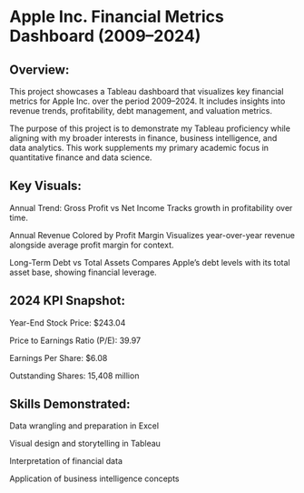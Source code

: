 # Apple Inc. Financial Metrics Dashboard (2009–2024)

## Overview:
This project showcases a Tableau dashboard that visualizes key financial metrics for Apple Inc. over the period 2009–2024. It includes insights into revenue trends, profitability, debt management, and valuation metrics.

The purpose of this project is to demonstrate my Tableau proficiency while aligning with my broader interests in finance, business intelligence, and data analytics. This work supplements my primary academic focus in quantitative finance and data science.

## Key Visuals:
Annual Trend: Gross Profit vs Net Income
Tracks growth in profitability over time.

Annual Revenue Colored by Profit Margin
Visualizes year-over-year revenue alongside average profit margin for context.

Long-Term Debt vs Total Assets
Compares Apple’s debt levels with its total asset base, showing financial leverage.

## 2024 KPI Snapshot:

Year-End Stock Price: $243.04

Price to Earnings Ratio (P/E): 39.97

Earnings Per Share: $6.08

Outstanding Shares: 15,408 million

## Skills Demonstrated:
Data wrangling and preparation in Excel

Visual design and storytelling in Tableau

Interpretation of financial data

Application of business intelligence concepts
